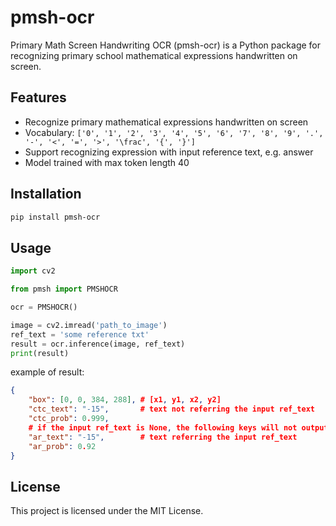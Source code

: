 # pmsh-ocr

Primary Math Screen Handwriting OCR (pmsh-ocr) is a Python package for recognizing primary school mathematical expressions handwritten on screen.

## Features

- Recognize primary mathematical expressions handwritten on screen
- Vocabulary: `['0', '1', '2', '3', '4', '5', '6', '7', '8', '9', '.', '-', '<', '=', '>', '\frac', '{', '}']`
- Support recognizing expression with input reference text, e.g. answer
- Model trained with max token length 40

## Installation

```bash
pip install pmsh-ocr
```

## Usage

```python
import cv2

from pmsh import PMSHOCR

ocr = PMSHOCR()

image = cv2.imread('path_to_image')
ref_text = 'some reference txt'
result = ocr.inference(image, ref_text)
print(result)
```

example of result:

```json
{
    "box": [0, 0, 384, 288], # [x1, y1, x2, y2]
    "ctc_text": "-15",       # text not referring the input ref_text
    "ctc_prob": 0.999,
    # if the input ref_text is None, the following keys will not output
    "ar_text": "-15",        # text referring the input ref_text
    "ar_prob": 0.92
}
```

## License

This project is licensed under the MIT License.

